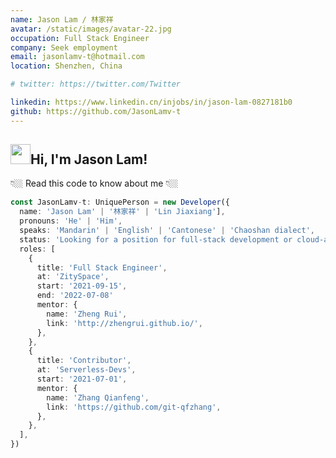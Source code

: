 ```yaml
---
name: Jason Lam / 林家祥
avatar: /static/images/avatar-22.jpg
occupation: Full Stack Engineer
company: Seek employment
email: jasonlamv-t@hotmail.com
location: Shenzhen, China

# twitter: https://twitter.com/Twitter

linkedin: https://www.linkedin.cn/injobs/in/jason-lam-0827181b0
github: https://github.com/JasonLamv-t
---
```


<h2 class="flex"><img src="https://tva1.sinaimg.cn/large/e6c9d24egy1h1571l0uucg205k05egri.gif" width="32" />Hi, I'm Jason Lam!</h2>

👇🏼 Read this code to know about me 👇🏼

```typescript
const JasonLamv-t: UniquePerson = new Developer({
  name: 'Jason Lam' | '林家祥' | 'Lin Jiaxiang'],
  pronouns: 'He' | 'Him',
  speaks: 'Mandarin' | 'English' | 'Cantonese' | 'Chaoshan dialect',
  status: 'Looking for a position for full-stack development or cloud-about, based in Guangdong or remote.'
  roles: [
    {
      title: 'Full Stack Engineer',
      at: 'ZitySpace',
      start: '2021-09-15',
      end: '2022-07-08'
      mentor: {
        name: 'Zheng Rui',
        link: 'http://zhengrui.github.io/',
      },
    },
    {
      title: 'Contributor',
      at: 'Serverless-Devs',
      start: '2021-07-01',
      mentor: {
        name: 'Zhang Qianfeng',
        link: 'https://github.com/git-qfzhang',
      },
    },
  ],
})
```
